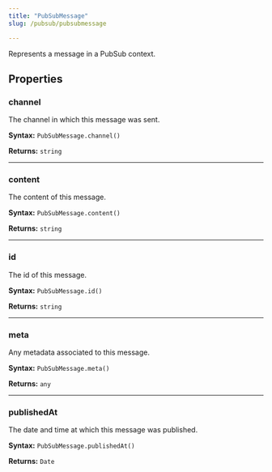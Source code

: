 ```yaml
---
title: "PubSubMessage"
slug: /pubsub/pubsubmessage

---
```


Represents a message in a PubSub context.


## **Properties**

### channel

The channel in which this message was sent.

**Syntax:** `PubSubMessage.channel()`

**Returns:** `string`

---

### content

The content of this message.

**Syntax:** `PubSubMessage.content()`

**Returns:** `string`

---

### id

The id of this message.

**Syntax:** `PubSubMessage.id()`

**Returns:** `string`

---

### meta

Any metadata associated to this message.

**Syntax:** `PubSubMessage.meta()`

**Returns:** `any`

---

### publishedAt

The date and time at which this message was published.

**Syntax:** `PubSubMessage.publishedAt()`

**Returns:** `Date`
